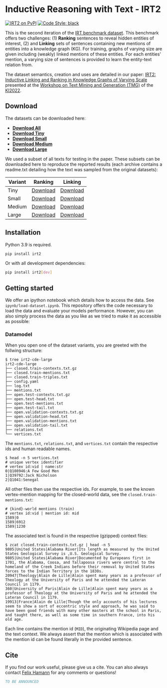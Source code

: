 # Inductive Reasoning with Text - IRT2

[![IRT2 on PyPI](https://img.shields.io/pypi/v/irt2?style=for-the-badge)](https://pypi.org/project/irt2)
[![Code Style: black](https://img.shields.io/badge/code%20style-black-000000.svg?style=for-the-badge)](https://github.com/psf/black)

This is the second iteration of the [IRT benchmark
dataset](https://github.com/lavis-nlp/irt2). This benchmark offers two
challenges: (1) **Ranking** sentences to reveal hidden entities of
interest, (2) and **Linking** sets of sentences containing new
mentions of entities into a knowledge graph (KG). For training, graphs
of varying size are given including (weakly) linked mentions of these
entities. For each entities' mention, a varying size of sentences is
provided to learn the entity-text relation from.

The dataset semantics, creation and uses are detailed in our paper:
[IRT2: Inductive Linking and Ranking in Knowledge Graphs of Varying Scale](https://recap.uni-trier.de/static/3be71a52f5af03e34adea05358817516/78.pdf) 
presented at the [Workshop on Text Mining and Generation (TMG)](https://recap.uni-trier.de/2022-tmg-workshop/) of the [KI2022](https://ki2022.gi.de/).

## Download

The datasets can be downloaded here:

* **[Download All](http://lavis.cs.hs-rm.de/storage/irt2/irt2-cde.tar.gz)**
* **[Download Tiny](http://lavis.cs.hs-rm.de/storage/irt2/irt2-cde-tiny.tar.gz)**
* **[Download Small](http://lavis.cs.hs-rm.de/storage/irt2/irt2-cde-small.tar.gz)**
* **[Download Medium](http://lavis.cs.hs-rm.de/storage/irt2/irt2-cde-medium.tar.gz)**
* **[Download Large](http://lavis.cs.hs-rm.de/storage/irt2/irt2-cde-large.tar.gz)**


We used a subset of all texts for testing in the paper. These subsets can be
downloaded here to reproduce the reported results (each archive contains a readme.txt 
detailing how the text was sampled from the original datasets):

| Variant | Ranking  | Linking |
|---------|-|-|
| Tiny | [Download](http://lavis.cs.hs-rm.de/storage/irt2/irt2-cde-tiny-ranking.tar.gz) | [Download](http://lavis.cs.hs-rm.de/storage/irt2/irt2-cde-tiny-linking.tar.gz) |
| Small | [Download](http://lavis.cs.hs-rm.de/storage/irt2/irt2-cde-small-ranking.tar.gz) | [Download](http://lavis.cs.hs-rm.de/storage/irt2/irt2-cde-small-linking.tar.gz) |
| Medium | [Download](http://lavis.cs.hs-rm.de/storage/irt2/irt2-cde-medium-ranking.tar.gz) | [Download](http://lavis.cs.hs-rm.de/storage/irt2/irt2-cde-medium-linking.tar.gz) |
| Large | [Download](http://lavis.cs.hs-rm.de/storage/irt2/irt2-cde-large-ranking.tar.gz) | [Download](http://lavis.cs.hs-rm.de/storage/irt2/irt2-cde-large-linking.tar.gz) |


## Installation

Python 3.9 is required.

```bash
pip install irt2
```

Or with all development dependencies:

```bash
pip install irt2[dev]
```

## Getting started

We offer an ipython notebook which details how to access the data. See
`ipynb/load-dataset.ipynb`. This repository offers the code necessary
to load the data and evaluate your models performance. However, you
can also simply process the data as you like as we tried to make it as
accessible as possible:

### Datamodel

When you open one of the dataset variants, you are greeted with the
follwing structure:

```console
$ tree irt2-cde-large
irt2-cde-large
├── closed.train-contexts.txt.gz
├── closed.train-mentions.txt
├── closed.train-triples.txt
├── config.yaml
├── log.txt
├── mentions.txt
├── open.test-contexts.txt.gz
├── open.test-head.txt
├── open.test-mentions.txt
├── open.test-tail.txt
├── open.validation-contexts.txt.gz
├── open.validation-head.txt
├── open.validation-mentions.txt
├── open.validation-tail.txt
├── relations.txt
└── vertices.txt
```

The `mentions.txt`, `relations.txt`, and `vertices.txt` contain the
respective ids and human readable names.

```console
$ head -n 5 vertices.txt 
# unique vertex identifier
# vertex id:vid | name:str
0|Q108946:A Few Good Men
1|Q39792:Jack Nicholson
2|Q1041:Senegal
```

All other files then use the respective ids. For example, to see the
known vertex-mention mapping for the closed-world data, see the
`closed.train-mentions.txt`:

```console
# {kind}-world mentions (train)
# vertex id:vid | mention id: mid
1589|0
1589|6912
1589|1230
```

The associated text is found in the respective (gzipped) context
files:

```console
$ zcat closed.train-contexts.txt.gz | head -n 5
9805|United States|Alabama River|Its length as measured by the United States Geological Survey is ,U.S. Geological Survey.
9805|United States|Alabama River|Documented by Europeans first in 1701, the Alabama, Coosa, and Tallapoosa rivers were central to the homeland of the Creek Indians before their removal by United States forces to the Indian Territory in the 1830s.
20947|Theology|Alain de Lille|Alain spent many years as a professor of Theology at the University of Paris and he attended the Lateran Council in 1179.
360|University of Paris|Alain de Lille|Alain spent many years as a professor of Theology at the University of Paris and he attended the Lateran Council in 1179.
19913|France|Alain de Lille|Though the only accounts of his lectures seem to show a sort of eccentric style and approach, he was said to have been good friends with many other masters at the school in Paris, and taught there, as well as some time in southern France, into his old age.
```

Each line contains the mention id (`MID`), the originating Wikipedia
page and the text context. We always assert that the mention which is
associated with the mention id can be found literally in the provided
sentence.

## Cite

If you find our work useful, please give us a cite. You can also
always contact [Felix Hamann](https://github.com/kantholtz) for any
comments or questions!

```bibtex
TO BE ANNOUNCED
```
